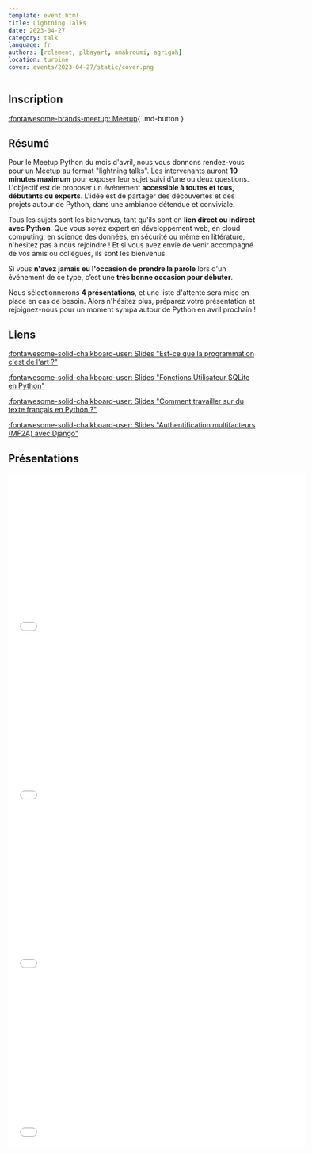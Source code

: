```yaml
---
template: event.html
title: Lightning Talks
date: 2023-04-27
category: talk
language: fr
authors: [rclement, plbayart, amabroumi, agrigah]
location: turbine
cover: events/2023-04-27/static/cover.png
---
```


## Inscription

[:fontawesome-brands-meetup: Meetup](https://www.meetup.com/fr-FR/groupe-dutilisateurs-python-grenoble/events/292890142/){ .md-button }

## Résumé

Pour le Meetup Python du mois d'avril, nous vous donnons rendez-vous pour un Meetup au format "lightning talks". Les intervenants auront **10 minutes maximum** pour exposer leur sujet suivi d’une ou deux questions. L'objectif est de proposer un événement **accessible à toutes et tous, débutants ou experts**. L'idée est de partager des découvertes et des projets autour de Python, dans une ambiance détendue et conviviale.

Tous les sujets sont les bienvenus, tant qu'ils sont en **lien direct ou indirect avec Python**. Que vous soyez expert en développement web, en cloud computing, en science des données, en sécurité ou même en littérature, n'hésitez pas à nous rejoindre ! Et si vous avez envie de venir accompagné de vos amis ou collègues, ils sont les bienvenus.

Si vous **n'avez jamais eu l'occasion de prendre la parole** lors d'un événement de ce type, c’est une **très bonne occasion pour débuter**.

Nous sélectionnerons **4 présentations**, et une liste d'attente sera mise en place en cas de besoin. Alors n'hésitez plus, préparez votre présentation et rejoignez-nous pour un moment sympa autour de Python en avril prochain !

## Liens

[:fontawesome-solid-chalkboard-user: Slides "Est-ce que la programmation c'est de l'art ?"](programmation_art.pdf)

[:fontawesome-solid-chalkboard-user: Slides "Fonctions Utilisateur SQLite en Python"](sqlite_udf.html)

[:fontawesome-solid-chalkboard-user: Slides "Comment travailler sur du texte français en Python ?"](nlp_francais_python.pdf)

[:fontawesome-solid-chalkboard-user: Slides "Authentification multifacteurs (MF2A) avec Django"](presentation_MF2A.pdf)

## Présentations

<iframe
  src="programmation_art.pdf"
  width="600"
  height="340"
  scrolling="no"
  frameborder="0"
  allowfullscreen
></iframe>

<iframe
  src="sqlite_udf.html"
  width="600"
  height="340"
  scrolling="no"
  frameborder="0"
  allowfullscreen
></iframe>

<iframe
  src="nlp_francais_python.pdf"
  width="600"
  height="340"
  scrolling="no"
  frameborder="0"
  allowfullscreen
></iframe>

<iframe
  src="presentation_MF2A.pdf"
  width="600"
  height="340"
  scrolling="no"
  frameborder="0"
  allowfullscreen
></iframe>